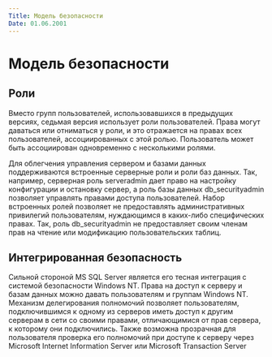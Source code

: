 ```yaml
---
Title: Модель безопасности
Date: 01.06.2001
---
```



Модель безопасности
===================

## Роли

Вместо групп пользователей, использовавшихся в предыдущих версиях,
седьмая версия использует роли пользователей. Права могут даваться или
отниматься у роли, и это отражается на правах всех пользователей,
ассоциированных с этой ролью. Пользователь может быть ассоциирован
одновременно с несколькими ролями.

Для облегчения управления сервером и базами данных поддерживаются
встроенные серверные роли и роли баз данных. Так, например, серверная
роль serveradmin дает право на настройку конфигурации и остановку
сервер, а роль базы данных db\_securityadmin позволяет управлять правами
доступа пользователей. Набор встроенных ролей позволяет не предоставлять
административных привилегий пользователям, нуждающимся в каких-либо
специфических правах. Так, роль db\_securityadmin не предоставляет своим
членам прав на чтение или модификацию пользовательских таблиц.

## Интегрированная безопасность

Сильной стороной MS SQL Server является его тесная интеграция с системой
безопасности Windows NT. Права на доступ к серверу и базам данных можно
давать пользователям и группам Windows NT. Механизм делегирования
полномочий позволяет пользователям, подключившимся к одному из серверов
иметь доступ к другим серверам в сети со своими правами, отличающимися
от прав сервера, к которому они подключились. Также возможна прозрачная
для пользователя проверка его полномочий при доступе к серверу через
Microsoft Internet Information Server или Microsoft Transaction Server
